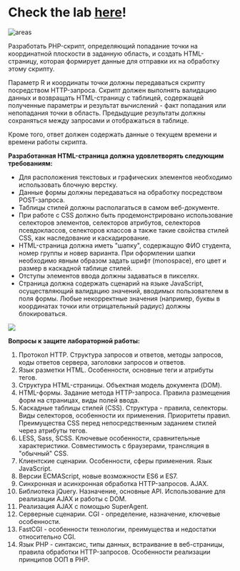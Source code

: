 # Check the lab [here](https://se.ifmo.ru/~s336769/dist/index.html)!

![areas](https://user-images.githubusercontent.com/91731881/182395750-d01a59be-0da5-4113-a02a-92dc9ff0c057.png)

Разработать PHP-скрипт, определяющий попадание точки на координатной плоскости в заданную область, и создать HTML-страницу, которая формирует данные для отправки их на обработку этому скрипту.

Параметр R и координаты точки должны передаваться скрипту посредством HTTP-запроса. Скрипт должен выполнять валидацию данных и возвращать HTML-страницу с таблицей, содержащей полученные параметры и результат вычислений - факт попадания или непопадания точки в область. Предыдущие результаты должны сохраняться между запросами и отображаться в таблице.

Кроме того, ответ должен содержать данные о текущем времени и времени работы скрипта.

**Разработанная HTML-страница должна удовлетворять следующим требованиям:**

-   Для расположения текстовых и графических элементов необходимо использовать блочную верстку.
-   Данные формы должны передаваться на обработку посредством POST-запроса.
-   Таблицы стилей должны располагаться в самом веб-документе.
-   При работе с CSS должно быть продемонстрировано использование селекторов элементов, селекторов атрибутов, селекторов псевдоклассов, селекторов классов а также такие свойства стилей CSS, как наследование и каскадирование.
-   HTML-страница должна иметь "шапку", содержащую ФИО студента, номер группы и новер варианта. При оформлении шапки необходимо явным образом задать шрифт (monospace), его цвет и размер в каскадной таблице стилей.
-   Отступы элементов ввода должны задаваться в пикселях.
-   Страница должна содержать сценарий на языке JavaScript, осуществляющий валидацию значений, вводимых пользователем в поля формы. Любые некорректные значения (например, буквы в координатах точки или отрицательный радиус) должны блокироваться.

![](https://se.ifmo.ru/courses/web?p_p_id=iapsportletlab6_WAR_iapsportlet&p_p_lifecycle=2&p_p_state=normal&p_p_mode=view&p_p_cacheability=cacheLevelPage?1659289927756)

**Вопросы к защите лабораторной работы:**

1.  Протокол HTTP. Структура запросов и ответов, методы запросов, коды ответов сервера, заголовки запросов и ответов.
2.  Язык разметки HTML. Особенности, основные теги и атрибуты тегов.
3.  Структура HTML-страницы. Объектная модель документа (DOM).
4.  HTML-формы. Задание метода HTTP-запроса. Правила размещения форм на страницах, виды полей ввода.
5.  Каскадные таблицы стилей (CSS). Структура - правила, селекторы. Виды селекторов, особенности их применения. Приоритеты правил. Преимущества CSS перед непосредственным заданием стилей через атрибуты тегов.
6.  LESS, Sass, SCSS. Ключевые особенности, сравнительные характеристики. Совместимость с браузерами, трансляция в "обычный" CSS.
7.  Клиентские сценарии. Особенности, сферы применения. Язык JavaScript.
8.  Версии ECMAScript, новые возможности ES6 и ES7.
9.  Синхронная и асинхронная обработка HTTP-запросов. AJAX.
10.  Библиотека jQuery. Назначение, основные API. Использование для реализации AJAX и работы с DOM.
11.  Реализация AJAX с помощью SuperAgent.
12.  Серверные сценарии. CGI - определение, назначение, ключевые особенности.
13.  FastCGI - особенности технологии, преимущества и недостатки относительно CGI.
14.  Язык PHP - синтаксис, типы данных, встраивание в веб-страницы, правила обработки HTTP-запросов. Особенности реализации принципов ООП в PHP.
